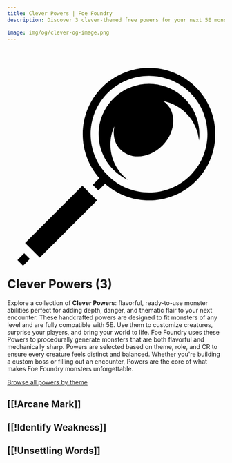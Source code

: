 ```yaml
---
title: Clever Powers | Foe Foundry
description: Discover 3 clever-themed free powers for your next 5E monster.

image: img/og/clever-og-image.png
---
```


# <span class="inline-icon" aria-hidden="true"><svg xmlns="http://www.w3.org/2000/svg" viewBox="0 0 512 512"><path d="M333.78 20.188c-39.97 0-79.96 15.212-110.405 45.656-58.667 58.667-60.796 152.72-6.406 213.97l-15.782 15.748 13.25 13.25 15.75-15.78c61.248 54.39 155.3 52.26 213.968-6.407 60.887-60.886 60.888-159.894 0-220.78C413.713 35.4 373.753 20.187 333.78 20.187zm0 18.562c35.15 0 70.285 13.44 97.158 40.313 53.745 53.745 53.744 140.6 0 194.343-51.526 51.526-133.46 53.643-187.5 6.375l.218-.217c-2.35-2.05-4.668-4.17-6.906-6.407-2.207-2.206-4.288-4.496-6.313-6.812l-.218.22c-47.27-54.04-45.152-135.976 6.374-187.502C263.467 52.19 298.63 38.75 333.78 38.75zm0 18.813c-30.31 0-60.63 11.6-83.81 34.78-46.362 46.362-46.362 121.234 0 167.594 10.14 10.142 21.632 18.077 33.905 23.782-24.91-19.087-40.97-49.133-40.97-82.94 0-15.323 3.292-29.888 9.22-43-4.165 20.485.44 40.88 14.47 54.907 24.583 24.585 68.744 20.318 98.624-9.562 29.88-29.88 34.146-74.04 9.56-98.625a52.379 52.379 0 0 0-7.655-6.313c45.13 8.648 79.954 46.345 84.25 92.876 4.44-35.07-6.82-71.726-33.813-98.72-23.18-23.18-53.47-34.78-83.78-34.78zM176.907 297.688 42.094 432.5l34.562 34.563L211.47 332.25l-34.564-34.563zM40 456.813 24 472.78 37.22 486l15.968-16L40 456.812z"/></svg></span> Clever Powers (3)

Explore a collection of **Clever Powers**: flavorful, ready-to-use monster abilities perfect for adding depth, danger, and thematic flair to your next encounter. These handcrafted powers are designed to fit monsters of any level and are fully compatible with 5E. Use them to customize creatures, surprise your players, and bring your world to life. Foe Foundry uses these Powers to procedurally generate monsters that are both flavorful and mechanically sharp. Powers are selected based on theme, role, and CR to ensure every creature feels distinct and balanced. Whether you're building a custom boss or filling out an encounter, Powers are the core of what makes Foe Foundry monsters unforgettable.  

  
[Browse all powers by theme](all.md)

[[!Arcane Mark]]
---

[[!Identify Weakness]]
---

[[!Unsettling Words]]
---
